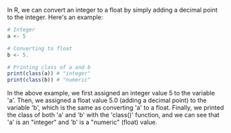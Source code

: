 In R, we can convert an integer to a float by simply adding a decimal point to the integer. Here's an example:

```R
# Integer
a <- 5

# Converting to float
b <- 5.

# Printing class of a and b
print(class(a)) # "integer"
print(class(b)) # "numeric"
```

In the above example, we first assigned an integer value 5 to the variable 'a'. Then, we assigned a float value 5.0 (adding a decimal point) to the variable 'b', which is the same as converting 'a' to a float. Finally, we printed the class of both 'a' and 'b' with the 'class()' function, and we can see that 'a' is an "integer" and 'b' is a "numeric" (float) value.